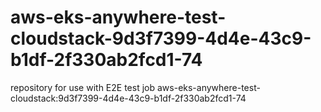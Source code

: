 # aws-eks-anywhere-test-cloudstack-9d3f7399-4d4e-43c9-b1df-2f330ab2fcd1-74
repository for use with E2E test job aws-eks-anywhere-test-cloudstack:9d3f7399-4d4e-43c9-b1df-2f330ab2fcd1-74
